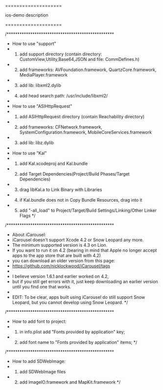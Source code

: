 
====================

ios-demo description

====================

/**************************************************
 *  How to use "support"
 *  1. add support directory (contain directory: CustomView,Utility,Base64,JSON and file: CommDefines.h)
 *  2. add frameworks: AVFoundation.framework, QuartzCore.framework, MediaPlayer.framework
 *  3. add lib: libxml2.dylib
 *  4. add head search path: /usr/include/libxml2/
 *
 *  How to use "ASIHttpRequest"
 *  1. add ASIHttpRequest directory (contain Reachability directory)
 *  2. add frameworks: CFNetwork.framework, SystemConfiguration.framework, MobileCoreServices.framework
 *  3. add lib: libz.dylib
 *
 *  How to use "Kal"
 *  1. add Kal.xcodeproj and Kal.bundle
 *  2. add Target Dependencies(Project/Build Phases/Target Dependencies)
 *  3. drag libKal.a to Link Binary with Libraries
 *  4. if Kal.bundle does not in Copy Bundle Resources, drag into it
 *  5. add "-all_load" to Project/Target/Build Settings/Linking/Other Linker Flags
 */

/**************************************************
 *  About iCarousel:
 *  iCarousel doesn't support Xcode 4.2 or Snow Leopard any more. 
 *  The minimum supported version is 4.3 on Lion.
 *  If you want to run it on 4.2 (bearing in mind that Apple no longer accept apps to the app store that are built with 4.2) 
 *  you can download an older version from this page:
 *  https://github.com/nicklockwood/iCarousel/tags
 *
 *  I believe version 1.6.1 and earlier worked on 4.2, 
 *  but if you still get errors with it, just keep downloading an earlier version until you find one that works.
 *
 *  EDIT: To be clear, apps built using iCarousel do still support Snow Leopard, but you cannot develop using Snow Leopard.
 */

/**************************************************
 *  How to add font to project:
 *  1. in info.plist add "Fonts provided by application" key;
 *  2. add font name to "Fonts provided by application" items;
 */

/**************************************************
 *  How to add SDWebImage:
 *  1. add SDWebImage files
 *  2. add ImageIO.framework and MapKit.framework
 */